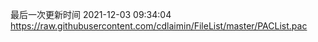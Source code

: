 最后一次更新时间 2021-12-03 09:34:04
https://raw.githubusercontent.com/cdlaimin/FileList/master/PACList.pac

